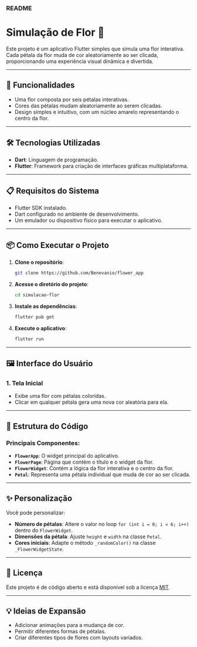### README

# Simulação de Flor 🌸

Este projeto é um aplicativo Flutter simples que simula uma flor interativa. Cada pétala da flor muda de cor aleatoriamente ao ser clicada, proporcionando uma experiência visual dinâmica e divertida.

---

## 🚀 Funcionalidades

- Uma flor composta por seis pétalas interativas.
- Cores das pétalas mudam aleatoriamente ao serem clicadas.
- Design simples e intuitivo, com um núcleo amarelo representando o centro da flor.

---

## 🛠️ Tecnologias Utilizadas

- **Dart**: Linguagem de programação.
- **Flutter**: Framework para criação de interfaces gráficas multiplataforma.

---

## 📋 Requisitos do Sistema

- Flutter SDK instalado.
- Dart configurado no ambiente de desenvolvimento.
- Um emulador ou dispositivo físico para executar o aplicativo.

---

## 📦 Como Executar o Projeto

1. **Clone o repositório**:
   ```bash
   git clone https://github.com/Benevanio/flower_app
   ```

2. **Acesse o diretório do projeto**:
   ```bash
   cd simulacao-flor
   ```

3. **Instale as dependências**:
   ```bash
   flutter pub get
   ```

4. **Execute o aplicativo**:
   ```bash
   flutter run
   ```

---

## 🖼️ Interface do Usuário

### 1. **Tela Inicial**
- Exibe uma flor com pétalas coloridas.
- Clicar em qualquer pétala gera uma nova cor aleatória para ela.

---

## 🧩 Estrutura do Código

### Principais Componentes:

- **`FlowerApp`**: O widget principal do aplicativo.
- **`FlowerPage`**: Página que contém o título e o widget da flor.
- **`FlowerWidget`**: Contém a lógica da flor interativa e o centro da flor.
- **`Petal`**: Representa uma pétala individual que muda de cor ao ser clicada.

---

## ✨ Personalização

Você pode personalizar:
- **Número de pétalas**: Altere o valor no loop `for (int i = 0; i < 6; i++)` dentro do `FlowerWidget`.
- **Dimensões da pétala**: Ajuste `height` e `width` na classe `Petal`.
- **Cores iniciais**: Adapte o método `_randomColor()` na classe `_FlowerWidgetState`.

---

## 📝 Licença

Este projeto é de código aberto e está disponível sob a licença [MIT](https://opensource.org/licenses/MIT).

---

## 💡 Ideias de Expansão

- Adicionar animações para a mudança de cor.
- Permitir diferentes formas de pétalas.
- Criar diferentes tipos de flores com layouts variados.
